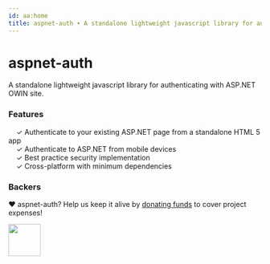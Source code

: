 ```yaml
---
id: aa:home
title: aspnet-auth ∙ A standalone lightweight javascript library for authenticating with ASP.NET OWIN site.
---
```

# aspnet-auth

A standalone lightweight javascript library for authenticating with ASP.NET OWIN site.

### Features

&nbsp; &nbsp; ✓ Authenticate to your existing ASP.NET page from a standalone HTML 5 app<br>
&nbsp; &nbsp; ✓ Authenticate to ASP.NET from mobile devices<br>
&nbsp; &nbsp; ✓ Best practice security implementation<br>
&nbsp; &nbsp; ✓ Cross-platform with minimum dependencies<br>

### Backers

♥ aspnet-auth? Help us keep it alive by [donating funds](https://www.patreon.com/halceyon) to cover project expenses!

<a href="https://www.patreon.com/halceyon" target="_blank">
  <img src="https://opencollective.com/static/images/become_backer.svg" width="64" height="64">
</a>

